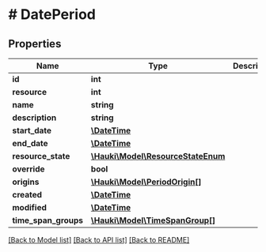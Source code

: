 # # DatePeriod

## Properties

Name | Type | Description | Notes
------------ | ------------- | ------------- | -------------
**id** | **int** |  | [readonly]
**resource** | **int** |  |
**name** | **string** |  | [optional]
**description** | **string** |  | [optional]
**start_date** | [**\DateTime**](\DateTime.md) |  | [optional]
**end_date** | [**\DateTime**](\DateTime.md) |  | [optional]
**resource_state** | [**\Hauki\Model\ResourceStateEnum**](ResourceStateEnum.md) |  | [optional]
**override** | **bool** |  | [optional]
**origins** | [**\Hauki\Model\PeriodOrigin[]**](PeriodOrigin.md) |  | [optional]
**created** | [**\DateTime**](\DateTime.md) |  | [readonly]
**modified** | [**\DateTime**](\DateTime.md) |  | [readonly]
**time_span_groups** | [**\Hauki\Model\TimeSpanGroup[]**](TimeSpanGroup.md) |  | [optional]

[[Back to Model list]](../../README.md#models) [[Back to API list]](../../README.md#endpoints) [[Back to README]](../../README.md)
